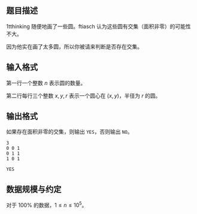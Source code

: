## 题目描述

1tthinking 随便地画了一些圆。ftiasch 认为这些圆有交集（面积非零）的可能性不大。

因为他实在画了太多圆，所以你被请来判断是否存在交集。

## 输入格式

第一行一个整数 $n$ 表示圆的数量。

第二行每行三个整数 $x,y,r$ 表示一个圆心在 $(x,y)$，半径为 $r$ 的圆。

## 输出格式

如果存在面积非零的交集，则输出 `YES`，否则输出 `NO`。

```input1
3
0 0 1
0 1 1
1 0 1
```

```output1
YES
```

## 数据规模与约定

对于 $100\%$ 的数据，$1\leq n\leq 10^5$。

